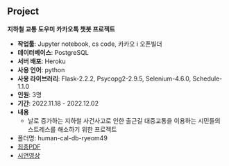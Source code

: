 ## Project

 **지하철 교통 도우미 카카오톡 챗봇 프로젝트**  
- **작업툴**: Jupyter notebook, cs code, 카카오 i 오픈빌더
- **데이터베이스**: PostgreSQL
- **서버 배포**: Heroku
- **사용 언어**: python
- **사용 라이브러리**: Flask-2.2.2, Psycopg2-2.9.5, Selenium-4.6.0, Schedule-1.1.0
- **인원**: 3명  
- **기간**: 2022.11.18 - 2022.12.02  
- **내용**
  - 날로 증가하는 지하철 사건사고로 인한 출근길 대중교통을 이용하는 시민들의 스트레스를 해소하기 위한 프로젝트
- 폴더명: human-cal-db-ryeom49
- [최종PDF](https://github.com/ryeomyoung2/human-cal-db-ryeom49/blob/main/%EC%A7%80%ED%95%98%EC%B2%A0%20%EA%B5%90%ED%86%B5%20%EB%8F%84%EC%9A%B0%EB%AF%B8%20%EC%B1%97%EB%B4%87%20%ED%94%84%EB%A1%9C%EC%A0%9D%ED%8A%B8.pdf)
- [시연영상](https://www.youtube.com/watch?v=TVT5QuFyewY&t=4s)

